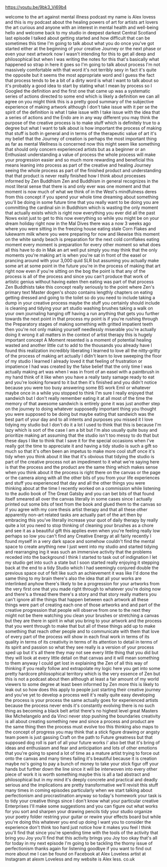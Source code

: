 https://youtu.be/9bk3_Vi69b4

welcome to the art against mental illness podcast my name is Alex lovess and this is my podcast about the healing powers of art for artists art lovers the art curious and anyone with an interest in mental health and well-being hello and welcome back to my studio in deepest darkest Central Scotland last episode I talked about getting started and how difficult that can be sometimes this time I'm going to talk about what you do once you've got started either at the beginning of your creative Journey or the next phase or even your next artwork now I wasn't intending for this to get all deep and philosophical but when I was writing the notes for this that's basically what happened so strap in here it goes so I'm going to talk about process I'm not massively comfortable with that word it's not terribly sexy in fact it's quite the opposite but it seems the most appropriate word and I guess the fact that process tends to be a bit of a dirty word is what I want to talk about so it's probably a good idea to start by stating what I mean by process so I Googled the definition and the first one that came up was a systematic series of actions directed to some end which is likely a definition we can all agree on you might think this is a pretty good summary of the subjective experience of making artwork although I don't take issue with it per se the spirit of the definition is what I take issue with I take issue with the idea that a series of actions and the Endo are in any way different you may think the purpose of the creative process is to make stuff which is definitely true to a degree but what I want to talk about is how important the process of making that stuff is both in general and in terms of the therapeutic value of art it's my belief that the Journey of creation is perhaps the most important thing as far as mental Wellness is concerned now this might seem like something that should only concern experienced artists but as a beginner or an Enthusiast understanding a value of process the whole process will make your progression easier and so much more rewarding and beneficial this means leaning into process as part of the creative and healing Journey seeing the whole process as part of the finished product and understanding that that product is never really finished how I think about processes informed by Zen Buddhism Zen and Buddhism in general recognizes in the most literal sense that there is and only ever was one moment and that moment is now much of what we think of in the West's mindfulness deres from this concept if you spend your whole time dreaming about something you'll be doing in some future time that you really want to be doing you are committing the cardinal sin in Buddhism which is wasting the only moment that actually exists which is right now everything you ever did all the past Nows exist just to get to this now everything so while you might be on your dream holiday right now in the Mal Dives there was a now 3 weeks ago where you were sitting in the freezing house eating stale Corn Flakes and lukewarm milk where you were preparing for now and likewise this moment on the white sandy beach is preparation for the next cold cornflakes eating moment every moment is preparation for every other moment so what does all this have to do in Mak an art well put simply you may think that the only moments you're making art is when you're sat in front of the easel or prancing around with your 3,000 quid SLR but assuming you actually make some art at some point in the future you're in the process of making that art right now even if you're sitting on the bog the point is that any of the process is all of the process and since you can't produce that work of artistic genius without having eaten then eating was part of that process Zen Buddhists take this concept really seriously to the point where Zen's primary text Master dogen's shozo contains lengthly chapters on eating getting dressed and going to the toilet so do you need to include taking a dump in your creative process maybe the stuff you certainly should include is cleaning and tidying your art studio washing brushes taking a walk on your own journaling hanging off having a run anything that gets you further towards the next point in that process my point is if you're rushing through the Preparatory stages of making something with gritted impatient teeth then you're not only making yourself needlessly miserable you're actually doing it wrong it all matters in the context of artist therapy this is hugely important concept A Moment resented is a moment of potential healing wasted and another little cut to add to the thousands you already have I found this realization incredibly liberating I learned to love all the nitty-gritty of the process of making art actually I didn't learn to love sweeping the floor of my studio I learned I already loved it that feeling of frustration or impatience I had was created by the false belief that the only time I was actually making art was when I was in front of an easel with a paintbrush in my hand think of it like when you have a really tasty samage ready to eat and you're looking forward to it but then it's finished and you didn't notice because you were too busy answering some BS work Emil or whatever maybe once in a while you stopped to think I'm sure I really enjoyed that sandwich but I don't really remember eating it at all most of the time the memory of that awesome sandwich is entirely gone it was just another step on the journey to doing whatever supposedly important thing you thought you were supposed to be doing but maybe eating that sandwich was the best part of your day and to all intents and purposes you missed it I love tidying my studio but I don't do it a lot I used to think that this is because I'm lazy which is sort of the case I am a bit but I'm also usually quite busy and prioritize making art assuming that the studio isn't too messy to do that but these days I like to think that I save it for the special occasions when I've really got the time to appreciate it and having a tidy studio is such a gift so much so that it's often been an impetus to make more cool stuff once it's tidy when you think about it like that it's obvious that tidying the studio is part of the creative process not an impediment to it what we're saying here is that the process and the product are the same thing which makes sense when you think about it the process is right there on the canvas or the page or the camera along with all the other bits of you from your life experiences and stuff you experienced that day and all the other things you were thinking about at the time I recently worked on a commission while listening to the audio book of The Great Gatsby and you can bet bits of that found itself smeared all over the canvas literally in some cases since I actually printed out some bits of text from the book and glued them to the canvas so if you agree with my core thesis artist therapy and that all these other apparently non-art related tasks are actually part of the art then by embracing this you've literally increase your quot of daily therapy by really quite a lot you need to stop thinking of cleaning your brushes as a chore and see it as a beautiful gift this applies even when you're feeling really low perhaps so low you can't find any Creative Energy at all fairly recently I found myself in a very dark space and somehow couldn't find the mental space to create anything new I just went into my studio and started tidying and rearranging ing it was such an immersive activity that the problems receded into the background I think I started to task out of indignation I let my studio get into such a state but I soon started really enjoying it stepping back at the end to a tidy Studio which I had seemingly conjured double the previous space out of felt like such an achievement it was like I'd done the same thing to my brain there's also the idea that all your works are interlinked anyhow there's likely to be a progression for your artworks from the very first one that you made right through to whatever you're doing now and there's a thread there there's a story and that story really matters you can't ignore all the things that happen between each artwork all these things were part of creating each one of those artworks and and part of the creative progression that people will observe from one to the next they might not be there watching you clean your brushes or stretching a canvas but they are there in spirit in what you bring to your artwork and the process that you went through to make that but all of these things add up to make something that reach other people and to communicate with them that love of every part of the process will show in each final work in terms of its quality in terms of its creativity in terms of its attention to detail in terms of its spirit and passion so what they see really is a version of your process sped up but it's all there they may not see every little thing that you did but they will look at every little detail on that canvas and it will mean something to them anyway I could get lost in explaining the Zen of all this way of thinking if you really follow and extrapolate my logic here you get into some pretty hardcore philosophical territory which is the very essence of Zen but this is not a podcast about then although at least a fair amount of my world viewers to some degree at least been informed by Zen more this is likely to leak out so how does this apply to people just starting their creative journey and you've yet to develop a process well it's really quite easy developing the process is your process the same actually goes for experienced artists because the process never ends it's constantly evolving there is no such thing as becoming a black belt artist there's no highest level great Masters like Michelangelo and da Vinci never stop pushing the boundaries creativity is all about creating something new and since a process and product are the same thing then the process must evolve too this thinking also maps to the concept of progress you may think that a stick figure drawing or angsty team poem is just gassing Craft on the path to Future greatness but that supposed dog roll is part of all your future works i' also bet that it's bring of ideas and enthusiasm and fear and anticipation and lots of other emotions that you're going to spend a lot of time as a mature artist trying to force out onto the canvas and many times failing it's beautiful because it is creation maybe no's going to pay a bunch of money to take your stick figur off your hands but further down the line since it will be interwoven into every other piece of work it is worth something maybe this is all a tad abstract and philosophical but in my mind it's deeply concrete and practical and deadly serious and the implications are pretty transformative we'll revisit this stuff many times in coming episodes particularly when we start talking about perfectionism and procrastination anyway so today's homework your task is to tidy your creative things since I don't know what your particular creative Enterprises I'll make some suggestions and you can figure out what works for you sort and sharpen your drawing pencils tidy your studio organize your poetry folder restring your guitar or rewire your effects board but while you're doing this whatever you end up doing I want you to consider the experience don't think too hard just notice how it makes you feel I think you'll find that since you're spending time with the tools of the activity that bring you Joy you'll find that this activity brings you Joy too okay that's all for today in my next episode I'm going to be tackling the thorny issue of perfectionism thanks again for listening goodbye if you want to find out more about me I can be found on Facebook at Alex Loveless artist at Instagram at alexm Loveless and my website is Alex less. co.uk